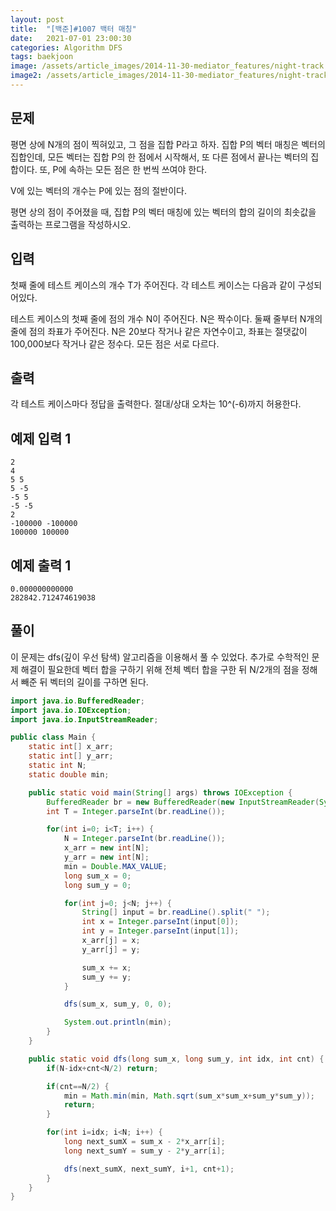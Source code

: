 ```yaml
---
layout: post
title:  "[백준]#1007 백터 매칭"
date:   2021-07-01 23:00:30
categories: Algorithm DFS
tags: baekjoon
image: /assets/article_images/2014-11-30-mediator_features/night-track.JPG
image2: /assets/article_images/2014-11-30-mediator_features/night-track-mobile.JPG
---
```


문제
--------------------

평면 상에 N개의 점이 찍혀있고, 그 점을 집합 P라고 하자. 집합 P의 벡터 매칭은 벡터의 집합인데, 모든 벡터는 집합 P의 한 점에서 시작해서, 또 다른 점에서 끝나는 벡터의 집합이다. 또, P에 속하는 모든 점은 한 번씩 쓰여야 한다.

V에 있는 벡터의 개수는 P에 있는 점의 절반이다.

평면 상의 점이 주어졌을 때, 집합 P의 벡터 매칭에 있는 벡터의 합의 길이의 최솟값을 출력하는 프로그램을 작성하시오.

입력
---------------------------

첫째 줄에 테스트 케이스의 개수 T가 주어진다. 각 테스트 케이스는 다음과 같이 구성되어있다.

테스트 케이스의 첫째 줄에 점의 개수 N이 주어진다. N은 짝수이다. 둘째 줄부터 N개의 줄에 점의 좌표가 주어진다. N은 20보다 작거나 같은 자연수이고, 좌표는 절댓값이 100,000보다 작거나 같은 정수다. 모든 점은 서로 다르다.

출력
----------------

각 테스트 케이스마다 정답을 출력한다. 절대/상대 오차는 10^(-6)까지 허용한다.

예제 입력 1 
----------------------

```
2
4
5 5
5 -5
-5 5
-5 -5
2
-100000 -100000
100000 100000
```

예제 출력 1 
------------------------

```
0.000000000000
282842.712474619038
```

풀이
--------------------------

이 문제는 dfs(깊이 우선 탐색) 알고리즘을 이용해서 풀 수 있었다. 추가로 수학적인 문제 해결이 필요한데 벡터 합을 구하기 위해 전체 벡터 합을 구한 뒤 N/2개의 점을 정해서 빼준 뒤 벡터의 길이를 구하면 된다.

```java
import java.io.BufferedReader;
import java.io.IOException;
import java.io.InputStreamReader;

public class Main {
    static int[] x_arr;
    static int[] y_arr;
    static int N;
    static double min;

    public static void main(String[] args) throws IOException {
        BufferedReader br = new BufferedReader(new InputStreamReader(System.in));
        int T = Integer.parseInt(br.readLine());

        for(int i=0; i<T; i++) {
            N = Integer.parseInt(br.readLine());
            x_arr = new int[N];
            y_arr = new int[N];
            min = Double.MAX_VALUE;
            long sum_x = 0;
            long sum_y = 0;

            for(int j=0; j<N; j++) {
                String[] input = br.readLine().split(" ");
                int x = Integer.parseInt(input[0]);
                int y = Integer.parseInt(input[1]);
                x_arr[j] = x;
                y_arr[j] = y;

                sum_x += x;
                sum_y += y;
            }

            dfs(sum_x, sum_y, 0, 0);

            System.out.println(min);
        }
    }

    public static void dfs(long sum_x, long sum_y, int idx, int cnt) {
        if(N-idx+cnt<N/2) return;

        if(cnt==N/2) {
            min = Math.min(min, Math.sqrt(sum_x*sum_x+sum_y*sum_y));
            return;
        }

        for(int i=idx; i<N; i++) {
            long next_sumX = sum_x - 2*x_arr[i];
            long next_sumY = sum_y - 2*y_arr[i];

            dfs(next_sumX, next_sumY, i+1, cnt+1);
        }
    }
}
```
